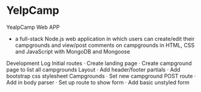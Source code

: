 # YelpCamp
YealpCamp Web APP
- a full-stack Node.js web application in which users can create/edit their campgrounds and view/post
comments on campgrounds in HTML, CSS and JavaScript with MongoDB and Mongoose

Development Log
Initial routes
·	Create landing page
·	Create campground page to list all campgrounds
Layout
·	Add header/footer partials
·	Add bootstrap css stylesheet
Campgrounds
·	Set new campground POST route
·	Add in body parser
·	Set up route to show form
·	Add basic unstyled form

